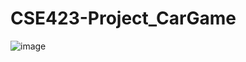 # CSE423-Project_CarGame
![image](https://github.com/showrav-ansary/CSE423-Project_CarGame/assets/60064694/4fe16f98-61c7-4914-b3d7-3e45df0a3c6c)

